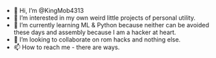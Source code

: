 - 👋 Hi, I’m @KingMob4313
- 👀 I’m interested in my own weird little projects of personal utility.
- 🌱 I’m currently learning ML & Python because neither can be avoided these days and assembly because I am a hacker at heart.
- 💞️ I’m looking to collaborate on rom hacks and nothing else.
- 📫 How to reach me - there are ways.

<!---
KingMob4313/KingMob4313 is a ✨ special ✨ repository because its `README.md` (this file) appears on your GitHub profile.
You can click the Preview link to take a look at your changes.
--->
